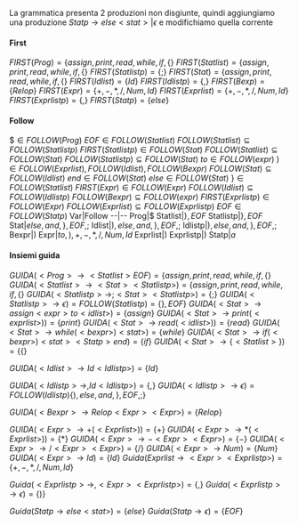 La grammatica presenta 2 produzioni non disgiunte, quindi aggiungiamo una produzione $Statp\to else<stat>|\epsilon$ e modifichiamo quella corrente 
#### First
$FIRST(Prog)=\{assign,print,read,while,if,\{\}$
$FIRST(Statlist)=\{assign,print,read,while,if,\{\}$
$FIRST(Statlistp)=\{;\}$
$FIRST(Stat)=\{assign,print,read,while,if,\{\}$
$FIRST(Idlist)=\{Id\}$
$FIRST(Idlistp)=\{,\}$
$FIRST(Bexp)=\{Relop\}$
$FIRST(Expr)=\{+,-,*,/,Num,Id\}$
$FIRST(Exprlist)=\{+,-,*,/,Num,Id\}$
$FIRST(Exprlistp)=\{,\}$
$FIRST(Statp)=\{else\}$
#### Follow
$\$\in FOLLOW(Prog)$
$EOF\in FOLLOW(Statlist)$
$FOLLOW(Statlist)\subseteq FOLLOW(Statlistp)$
$FIRST(Statlistp)\in FOLLOW(Stat)$
$FOLLOW(Statlist)\subseteq FOLLOW(Stat)$
$FOLLOW(Statlistp)\subseteq FOLLOW(Stat)$
$to \in FOLLOW(expr)$
$)\in FOLLOW(Exprlist),FOLLOW(Idlist),FOLLOW(Bexpr)$
$FOLLOW(Stat)\subseteq FOLLOW(Idlist)$
$end \in FOLLOW(Stat)$
$else \in FOLLOW(Stat)$
$\}\in FOLLOW(Statlist)$
$FIRST(Expr)\in FOLLOW(Expr)$
$FOLLOW(Idlist)\subseteq FOLLOW(Idlistp)$
$FOLLOW(Bexpr)\subseteq FOLLOW(expr)$
$FIRST(Exprlistp)\in FOLLOW(Expr)$
$FOLLOW(Exprlist)\subseteq FOLLOW(Exprlistp)$
$EOF \in FOLLOW(Statp)$
Var|Follow
--|--
Prog|$\$$
Statlist|$\},EOF$
Statlistp|$\},EOF$
Stat|$else,and,\},EOF,;$
Idlist|$),else,and,\},EOF,;$
Idlistp|$),else,and,\},EOF,;$
Bexpr|$)$
Expr|$to,),+,-,*,/,Num,Id$
Exprlist|$)$
Exprlistp|$)$
Statp|$a$

#### Insiemi guida
$GUIDA(<Prog>\to<Statlist>EOF)=\{assign,print,read,while,if,\{\}$
$GUIDA(<Statlist>\to<Stat><Statlistp>)=\{assign,print,read,while,if,\{\}$
$GUIDA(<Statlistp>\to;<Stat><Statlistp>)=\{;\}$
$GUIDA(<Statlistp>\to \epsilon)=FOLLOW(Statlistp)=\{\},EOF\}$
$GUIDA(<Stat>\to assign<expr>to<idlist>)=\{assign\}$
$GUIDA(<Stat>\to print(<exprlist>))=\{print\}$
$GUIDA(<Stat>\to read(<idlist>))=\{read\}$
$GUIDA(<Stat>\to while(<bexpr>)<stat>)=\{while\}$
$GUIDA(<Stat>\to if(<bexpr>)<stat><Statp>end)=\{if\}$
$GUIDA(<Stat>\to \{<Statlist>\})=\{\{\}$

$GUIDA(<Idlist>\to Id<Idlistp>)=\{Id\}$

$GUIDA(<Idlistp>\to,Id<Idlistp>)=\{,\}$
$GUIDA(<Idlistp>\to \epsilon)=FOLLOW(Idlistp)\{),else,and,\},EOF,;\}$

$GUIDA(<Bexpr>\to Relop<Expr><Expr>)=\{Relop\}$

$GUIDA(<Expr>\to +(<Exprlist>))=\{+\}$
$GUIDA(<Expr>\to *(<Exprlist>))=\{*\}$
$GUIDA(<Expr>\to -<Expr><Expr>)=\{-\}$
$GUIDA(<Expr>\to /<Expr><Expr>)=\{/\}$
$GUIDA(<Expr>\to Num)=\{Num\}$
$GUIDA(<Expr>\to Id)=\{Id\}$
$Guida(Exprlist \to <Expr><Exprlistp>)=\{+,-,*,/,Num,Id\}$

$Guida(<Exprlistp>\to ,<Expr><Exprlistp>)=\{,\}$
$Guida(<Exprlistp>\to \epsilon)=\{)\}$

$Guida(Statp\to else<stat>)=\{else\}$
$Guida(Statp\to \epsilon)=\{EOF\}$